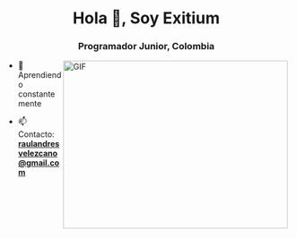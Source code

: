 <h1 align="center">Hola 👋, Soy Exitium 
<h3 align="center">Programador Junior, Colombia</h3>


  <img align="right" top="500" height="300" width="400" alt="GIF" src="https://media.giphy.com/media/SWoSkN6DxTszqIKEqv/giphy.gif">
</a>

- 🌱 Aprendiendo constantemente
   

- 📫 Contacto:  **raulandresvelezcano@gmail.com**

<br/>

<p align="center">



</p>


